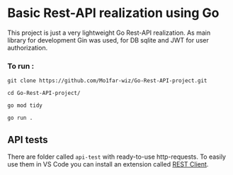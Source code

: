 # Basic Rest-API realization using Go

This project is just a very lightweight Go Rest-API realization.
As main library for development Gin was used, for DB sqlite and JWT for user authorization.


### To run :
```cli
git clone https://github.com/Mo1far-wiz/Go-Rest-API-project.git

cd Go-Rest-API-project/

go mod tidy

go run .
```

## API tests

There are folder called ```api-test``` with ready-to-use http-requests. To easily use them in VS Code you can install an extension called [REST Client](https://marketplace.visualstudio.com/items?itemName=humao.rest-client).
